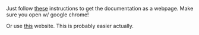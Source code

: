 Just follow [these](https://github.com/mulesoft/api-console) instructions to get the documentation as a webpage. Make sure you open w/ google chrome!

Or use [this](https://anypoint.mulesoft.com/designcenter/designer/#/project/0ed22fb2-e456-4a5d-ac3d-eab7e9558f8f) website. This is probably easier actually. 
